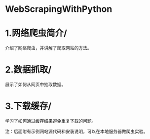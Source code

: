 # WebScrapingWithPython
# 1.网络爬虫简介/ 
介绍了网络爬虫，并讲解了爬取网站的方法。
# 2.数据抓取/ 
展示了如何从网页中抽取数据。
# 3.下载缓存/
学习了如何通过缓存结果避免重复下载的问题。

注：后面附有示例网站源代码和安装说明，可以在本地服务器做爬虫实验。
